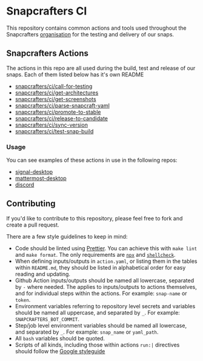 # Snapcrafters CI

This repository contains common actions and tools used throughout the Snapcrafters [organisation](https://github.com/snapcrafters) for the testing and delivery of our snaps.

## Snapcrafters Actions

The actions in this repo are all used during the build, test and release of our snaps. Each of them listed below has it's own README

- [snapcrafters/ci/call-for-testing](call-for-testing/README.md)
- [snapcrafters/ci/get-architectures](get-architectures/README.md)
- [snapcrafters/ci/get-screenshots](get-screenshots/README.md)
- [snapcrafters/ci/parse-snapcraft-yaml](parse-snapcraft-yaml/README.md)
- [snapcrafters/ci/promote-to-stable](promote-to-stable/README.md)
- [snapcrafters/ci/release-to-candidate](release-to-candidate/README.md)
- [snapcrafters/ci/sync-version](sync-version/README.md)
- [snapcrafters/ci/test-snap-build](test-snap-build/README.md)

### Usage

You can see examples of these actions in use in the following repos:

- [signal-desktop](https://github.com/snapcrafters/signal-desktop/main/.github/workflows)
- [mattermost-desktop](https://github.com/snapcrafters/mattermost-desktop/main/.github/workflows)
- [discord](https://github.com/snapcrafters/discord/main/.github/workflows)

## Contributing

If you'd like to contribute to this repository, please feel free to fork and create a pull request.

There are a few style guidelines to keep in mind:

- Code should be linted using [Prettier](https://prettier.io/). You can achieve this with `make lint` and `make format`. The only requirements are [`npx`](https://www.npmjs.com/package/npx) and [`shellcheck`](https://github.com/koalaman/shellcheck).
- When defining inputs/outputs in `action.yaml`, or listing them in the tables within `README.md`, they should be listed in alphabetical order for easy reading and updating.
- Github Action inputs/outputs should be named all lowercase, separated by `-` where needed. The applies to inputs/outputs to actions themselves, and for individual steps within the actions. For example: `snap-name` or `token`.
- Environment variables referring to repository level secrets and variables should be named all uppercase, and separated by `_`. For example: `SNAPCRAFTERS_BOT_COMMIT`.
- Step/job level environment variables should be named all lowercase, and separated by `_`. For example: `snap_name` or `yaml_path`.
- All `bash` variables should be quoted.
- Scripts of all kinds, including those within actions `run:|` directives should follow the [Google styleguide](https://google.github.io/styleguide/shellguide.html)
